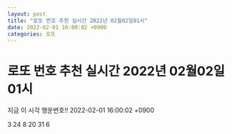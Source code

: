 ```yaml
---
layout: post
title: "로또 번호 추천 실시간 2022년 02월02일01시"
date: 2022-02-01 16:00:02 +0900
categories: 로또
---
```


# 로또 번호 추천 실시간 2022년 02월02일01시

지금 이 시각 행운번호!! 2022-02-01 16:00:02 +0900

 3  24  8  20  31  6 

